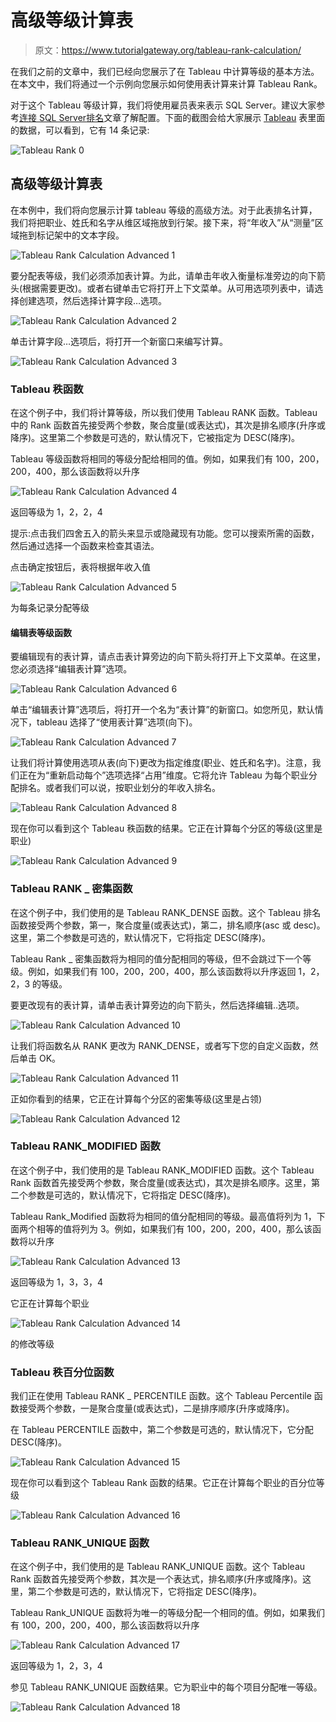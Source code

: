 # 高级等级计算表

> 原文：<https://www.tutorialgateway.org/tableau-rank-calculation/>

在我们之前的文章中，我们已经向您展示了在 Tableau 中计算等级的基本方法。在本文中，我们将通过一个示例向您展示如何使用表计算来计算 Tableau Rank。

对于这个 Tableau 等级计算，我们将使用雇员表来表示 SQL Server。建议大家参考[连接 SQL Server](https://www.tutorialgateway.org/connecting-tableau-to-sql-server/)[排名](https://www.tutorialgateway.org/tableau-rank-calculation-basic/)文章了解配置。下面的截图会给大家展示 [Tableau](https://www.tutorialgateway.org/tableau/) 表里面的数据，可以看到，它有 14 条记录:

![Tableau Rank 0](img/273e27c7cfe8950837fe6357c1940152.png)

## 高级等级计算表

在本例中，我们将向您展示计算 tableau 等级的高级方法。对于此表排名计算，我们将把职业、姓氏和名字从维区域拖放到行架。接下来，将“年收入”从“测量”区域拖到标记架中的文本字段。

![Tableau Rank Calculation Advanced 1](img/d0f3f79ab569cf719311e9b7867cbca5.png)

要分配表等级，我们必须添加表计算。为此，请单击年收入衡量标准旁边的向下箭头(根据需要更改)。或者右键单击它将打开上下文菜单。从可用选项列表中，请选择创建选项，然后选择计算字段…选项。

![Tableau Rank Calculation Advanced 2](img/27271d10d281e69cc220e9cfa00faef2.png)

单击计算字段…选项后，将打开一个新窗口来编写计算。

![Tableau Rank Calculation Advanced 3](img/1ed370d1804da2c78b2cd2f7a31e8f8b.png)

### Tableau 秩函数

在这个例子中，我们将计算等级，所以我们使用 Tableau RANK 函数。Tableau 中的 Rank 函数首先接受两个参数，聚合度量(或表达式)，其次是排名顺序(升序或降序)。这里第二个参数是可选的，默认情况下，它被指定为 DESC(降序)。

Tableau 等级函数将相同的等级分配给相同的值。例如，如果我们有 100，200，200，400，那么该函数将以升序

![Tableau Rank Calculation Advanced 4](img/349714053f30256dafa5115f9f69ec63.png)

返回等级为 1，2，2，4

提示:点击我们四舍五入的箭头来显示或隐藏现有功能。您可以搜索所需的函数，然后通过选择一个函数来检查其语法。

点击确定按钮后，表将根据年收入值

![Tableau Rank Calculation Advanced 5](img/596d1622c2ed4644d7f382d0fcef75e7.png)

为每条记录分配等级

#### 编辑表等级函数

要编辑现有的表计算，请点击表计算旁边的向下箭头将打开上下文菜单。在这里，您必须选择“编辑表计算”选项。

![Tableau Rank Calculation Advanced 6](img/b5b98d0a1ddfc48e9b9efb9dcfac551c.png)

单击“编辑表计算”选项后，将打开一个名为“表计算”的新窗口。如您所见，默认情况下，tableau 选择了“使用表计算”选项(向下)。

![Tableau Rank Calculation Advanced 7](img/7324964a854652061246c61de266c687.png)

让我们将计算使用选项从表(向下)更改为指定维度(职业、姓氏和名字)。注意，我们正在为“重新启动每个”选项选择“占用”维度。它将允许 Tableau 为每个职业分配排名。或者我们可以说，按职业划分的年收入排名。

![Tableau Rank Calculation Advanced 8](img/30bc7c573e5c92e9df58395434b58cd5.png)

现在你可以看到这个 Tableau 秩函数的结果。它正在计算每个分区的等级(这里是职业)

![Tableau Rank Calculation Advanced 9](img/2c31bdec7dfca4598bb15fdb45af3f5a.png)

### Tableau RANK _ 密集函数

在这个例子中，我们使用的是 Tableau RANK_DENSE 函数。这个 Tableau 排名函数接受两个参数，第一，聚合度量(或表达式)，第二，排名顺序(asc 或 desc)。这里，第二个参数是可选的，默认情况下，它将指定 DESC(降序)。

Tableau Rank _ 密集函数将为相同的值分配相同的等级，但不会跳过下一个等级。例如，如果我们有 100，200，200，400，那么该函数将以升序返回 1，2，2，3 的等级。

要更改现有的表计算，请单击表计算旁边的向下箭头，然后选择编辑..选项。

![Tableau Rank Calculation Advanced 10](img/7b05392fec642416d2d782f40271ef48.png)

让我们将函数名从 RANK 更改为 RANK_DENSE，或者写下您的自定义函数，然后单击 OK。

![Tableau Rank Calculation Advanced 11](img/847e79e2eb76fdc1e5e3e4d1c25cb666.png)

正如你看到的结果，它正在计算每个分区的密集等级(这里是占领)

![Tableau Rank Calculation Advanced 12](img/73d9126d3c45383bd82ec36f13859d78.png)

### Tableau RANK_MODIFIED 函数

在这个例子中，我们使用的是 Tableau RANK_MODIFIED 函数。这个 Tableau Rank 函数首先接受两个参数，聚合度量(或表达式)，其次是排名顺序。这里，第二个参数是可选的，默认情况下，它将指定 DESC(降序)。

Tableau Rank_Modified 函数将为相同的值分配相同的等级。最高值将列为 1，下面两个相等的值将列为 3。例如，如果我们有 100，200，200，400，那么该函数将以升序

![Tableau Rank Calculation Advanced 13](img/9eff7d6b2c50eeed3da7cbd03170d086.png)

返回等级为 1，3，3，4

它正在计算每个职业

![Tableau Rank Calculation Advanced 14](img/cf03710820270f97c2984514854e878b.png)

的修改等级

### Tableau 秩百分位函数

我们正在使用 Tableau RANK _ PERCENTILE 函数。这个 Tableau Percentile 函数接受两个参数，一是聚合度量(或表达式)，二是排序顺序(升序或降序)。

在 Tableau PERCENTILE 函数中，第二个参数是可选的，默认情况下，它分配 DESC(降序)。

![Tableau Rank Calculation Advanced 15](img/b267e945cf7f6eb564681362fabd8c46.png)

现在你可以看到这个 Tableau Rank 函数的结果。它正在计算每个职业的百分位等级

![Tableau Rank Calculation Advanced 16](img/c3eb5f32baaa7b46e685770308b37806.png)

### Tableau RANK_UNIQUE 函数

在这个例子中，我们使用的是 Tableau RANK_UNIQUE 函数。这个 Tableau Rank 函数首先接受两个参数，其次是一个表达式，排名顺序(升序或降序)。这里，第二个参数是可选的，默认情况下，它将指定 DESC(降序)。

Tableau Rank_UNIQUE 函数将为唯一的等级分配一个相同的值。例如，如果我们有 100，200，200，400，那么该函数将以升序

![Tableau Rank Calculation Advanced 17](img/1b201d1104f9bc3e7fe3717e028f25ac.png)

返回等级为 1，2，3，4

参见 Tableau RANK_UNIQUE 函数结果。它为职业中的每个项目分配唯一等级。

![Tableau Rank Calculation Advanced 18](img/c13b638af34a65ba96d6bb8ed305a8e3.png)